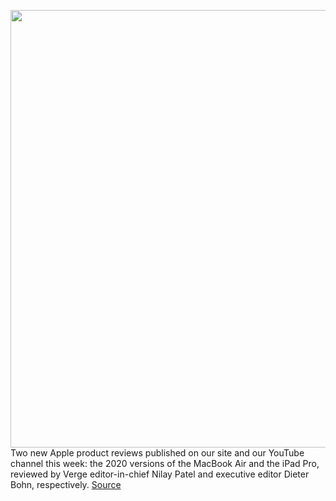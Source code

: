 <img src='https://cdn.vox-cdn.com/thumbor/79CIOcbbP5Xm7ZmWQhHOfuI7GMM=/0x0:2040x1360/1200x800/filters:focal(857x517:1183x843)/cdn.vox-cdn.com/uploads/chorus_image/image/66564933/awhite_200319_3944_3.0.0.jpg' width='700px' /><br/>
Two new Apple product reviews published on our site and our YouTube channel this week: the 2020 versions of the MacBook Air and the iPad Pro, reviewed by Verge editor-in-chief Nilay Patel and executive editor Dieter Bohn, respectively.
<a href='https://www.theverge.com/2020/3/27/21196874/macbook-air-ipad-pro-2020-review-coronavirus-vergecast-podcast-398'> Source <a/>